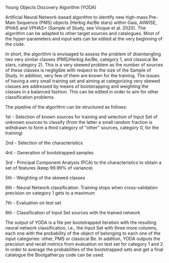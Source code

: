 Young Objects Discovery Algorithm (YODA)

Artificial Neural Network-based algorithm to identify new high-mass Pre-Main Sequence (PMS) objects (Herbig Ae/Be stars) within Gaia, AllWISE, IPHAS and VPHAS+ (Sample of Study, see Vioque et al. 2020). The algorithm can be adapted to other target sources and catalogues. Most of the hyper-parameters and input sets can be edited at the very beginning of the code.

In short, the algorithm is envisaged to assess the problem of disentangling two very similar classes (PMS/Herbig Ae/Be, category 1, and classical Be stars, category 2). This is a very skewed problem as the number of sources of these classes is negligible with respect to the size of the Sample of Study. In addition, very few of them are known for the training. The issues of having a very small training set and aiming at categorizing very skewed classes are addressed by means of bootstrapping and weighting the classes in a balanced fashion. This can be edited in order to aim for other classification problems.

The pipeline of the algorithm can be structured as follows:

1st - Selection of known sources for training and selection of Input Set of unknown sources to classify (from the latter a small random fraction is withdrawn to form a third category of "other" sources, category 0, for the training)

2nd - Selection of the characteristics

4rd - Generation of bootstrapped samples

3rd - Principal Component Analysis (PCA) to the characteristics to obtain a set of features (keep 99.99% of variance)

5th - Weighting of the skewed classes

6th - Neural Network classification. Training stops when cross-validation precision on category 1 gets to a maximum

7th - Evaluation on test set

8th - Classification of Input Set sources with the trained network

The output of YODA is a file per bootstrapped iteration with the resulting neural network classification, i.e., the Input Set with three more columns, each one with the probability of the object of belonging to each one of the input categories: other, PMS or classical Be. In addition, YODA outputs the precision and recall metrics from evaluation on test set for category 1 and 2. In order to average the probabilities of the bootstrapped sets and get a final catalogue the Bootgather.py code can be used.
